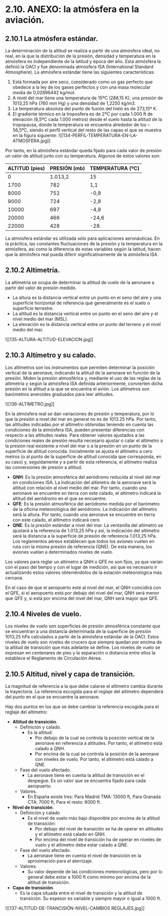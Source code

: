 
# 2.10. ANEXO: la atmósfera en la aviación.

## 2.10.1 La atmósfera estándar.

La determinación de la altitud se realiza a partir de una atmósfera ideal, no real, en la que la distribución de la presión, densidad y temperatura en la atmósfera es independiente de la latitud y época del año. Esta atmósfera la definió la OACI y fue denominada atmósfera ISA (International Standard Atmosphere).
La atmósfera estándar tiene las siguientes características:
1. Está formada por aire seco, considerado como un gas perfecto que obedece a la ley de los gases perfectos y con una masa molecular media de 0,02896442 kg/mol.
2. A nivel del mar tiene una temperatura de 15ºC (288,15 K), una presión de 1013,25 hPa (760 mm Hg) y una densidad de 1,2250 kg/m3.
3. La temperatura absoluta del punto de fusión del hielo es de 273,15º K.
4. El gradiente térmico en la troposfera es de 2ºC por cada 1.000 ft de elevación (6,5ºC cada 1.000 metros) desde el suelo hasta la altitud de la tropopausa, donde la temperatura se encuentra alrededor de los – 56,5ºC, siendo el perfil vertical del resto de las capas el que se muestra en la figura siguiente:
   ![[134-PERFIL-TEMPERATURA-EN-LA-ATMOSFERA.jpg]]

Por tanto, en la atmósfera estándar queda fijado para cada valor de presión un valor de altitud junto con su temperatura. Algunos de estos valores son:

| ALTITUD (pies) | PRESIÓN (mb) | TEMPERATURA (ºC) |
| -------------- | ------------ | ---------------- |
| 0              | 1.013,2      | 15               |
| 1700           | 782          | 1,1              |
| 8000           | 752          | -0,8             |
| 9000           | 724          | -2,8             |
| 10000          | 697          | -4,8             |
| 20000          | 466          | -24,6            |
| 22000          | 428          | -28.             |

La atmósfera estándar es utilizada sólo para aplicaciones aeronáuticas. En la práctica, las constantes fluctuaciones de la presión y la temperatura en la atmósfera, así como la diferencia de estas variables según la latitud, hacen que la atmósfera real pueda diferir significativamente de la atmósfera ISA.

## 2.10.2 Altimetría.

La altimetría se ocupa de determinar la altitud de vuelo de la aeronave a partir del valor de presión medido.
- La altura es la distancia vertical entre un punto en el seno del aire y una superficie horizontal de referencia que generalmente es el suelo o superficie terrestre.
- La altitud es la distancia vertical entre un punto en el seno del aire y el nivel medio del mar (MSL).
- La elevación es la distancia vertical entre un punto del terreno y el nivel medio del mar.

![[135-ALTURA-ALTITUD-ELEVACION.jpg]]

## 2.10.3 Altímetro y su calado.

Los altímetros son los instrumentos que permiten determinar la posición vertical de la aeronave, indicando la altitud de la aeronave en función de la presión. Miden la presión atmosférica y, mediante el uso de las reglas de la altimetría y según la atmósfera ISA definida anteriormente, convierten dicha presión en la altitud a la que se encuentra el avión. Los altímetros son barómetros aneroides graduados para leer altitudes.

![[136-ALTIMETRO.jpg]]

En la atmósfera real se dan variaciones de presión y temperatura, por lo que la presión a nivel del mar en general no es de 1013.25 hPa. Por tanto, las altitudes indicadas por el altímetro obtenidas teniendo en cuenta las condiciones de la atmósfera ISA, pueden presentar diferencias con respecto a las altitudes reales.
Para obtener valores ajustados a las condiciones reales de presión resulta necesario ajustar o calar el altímetro a la presión real existente a nivel del mar o a la presión en un punto de la superficie de altitud conocida. Inicialmente se ajusta el altímetro a cero metros (o al punto de la superficie de altitud conocida que corresponda, en su caso) y, seguidamente y a partir de esta referencia, el altímetro realiza las conversiones de presión a altitud.

- **QNH**: Es la presión atmosférica del aeródromo reducida al nivel del mar en condiciones ISA. La indicación del altímetro de la aeronave será la altitud con relación al nivel medio del mar. Por tanto, cuando una aeronave se encuentre en tierra con este calado, el altímetro indicará la altitud del aeródromo en el que se encuentre.
- **QFE**: Es la presión atmosférica del aeródromo medida por el barómetro de la oficina meteorológica del aeródromo. La indicación del altímetro será la altura. Por tanto, cuando una aeronave se encuentre en tierra con este calado, el altímetro indicará cero.
- **QNE**: Es la presión estándar a nivel del mar. La ventanilla del altímetro se ajustará a la referencia de 1.013,25 hPa y así, la indicación del altímetro será la distancia a la superficie de presión de referencia 1.013,25 hPa. Los reglamentos aéreos establecen que todos los aviones vuelen en ruta con la misma presión de referencia (QNE). De esta manera, los aviones vuelan a determinados niveles de vuelo.

Los valores para reglar un altímetro a QNH o QFE no son fijos, ya que varían con el paso del tiempo y con el lugar de medición, así que es necesario ir actualizando estos valores obteniéndolos de la estación meteorológica más cercana.

En el caso de que el aeropuerto esté al nivel del mar, el QNH coincidirá con el QFE, si el aeropuerto está por debajo del nivel del mar, QNH será menor que QFE y, si está por encima del nivel del mar, QNH será mayor que QFE.

## 2.10.4 Niveles de vuelo.

Los niveles de vuelo son superficies de presión atmosférica constante que se encuentran a una distancia determinada de la superficie de presión 1013,25 hPa calculados a partir de la atmósfera estándar de la OACI. Estos niveles de vuelo son niveles de crucero que siempre quedan por encima de la altitud de transición que más adelante se define. Los niveles de vuelo se expresan en centenares de pies y la separación o distancia entre ellos la establece el Reglamento de Circulación Aérea.

## 2.10.5 Altitud, nivel y capa de transición.

La magnitud de referencia a la que debe calarse el altímetro cambia durante la trayectoria. La referencia escogida para el reglaje del altímetro dependerá del punto en el que se encuentre la aeronave.

Hay dos puntos en los que se debe cambiar la referencia escogida para el reglaje del altímetro:

- **Altitud de transición**.
	- Definición y calado.
		- Es la altitud:
			- Por debajo de la cual se controla la posición vertical de la aeronave en referencia a altitudes. Por tanto, el altímetro está calado a QNH.
			- Por encima de la cual se controla la posición de la aeronave con niveles de vuelo. Por tanto, el altímetro está calado a QNE.
	- Fase del vuelo afectado.
		- La aeronave tiene en cuenta la altitud de transición en el despegue. Es un valor que se encuentra fijado para cada aeropuerto.
	- Valores.
		- En España existe tres: Para Madrid TMA: 13000 ft, Para Granada CTA: 7000 ft, Para el resto: 6000 ft.
- **Nivel de transición**.
	- Definición y calado
		- Es el nivel de vuelo más bajo disponible por encima de la altitud de transición:
			- Por debajo del nivel de transición se ha de operar en altitudes y el altímetro está calado en QNH.
			- Por encima del nivel de transición ha de operar en niveles de vuelo y el altímetro debe estar calado a QNE.
	- Fase del vuelo afectado.
		- La aeronave tiene en cuenta el nivel de transición en la aproximación para el aterrizaje.
	- Valores.
		- Su valor depende de las condiciones meteorológicas, pero por lo general debe estar a 1000 ft como mínimo por encima de la altitud de transición.
- **Capa de transición**.
	- Es la capa situada entre el nivel de transición y la altitud de transición. Su espesor es variable y siempre mayor o igual a 1000 ft.

![[137-ALTITUD-DE-TRANCISIÓN-NIVEL-CAMBIOS REGLAJES.jpg]]
